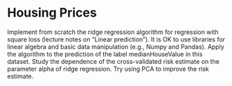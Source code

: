 # Housing Prices
Implement from scratch the ridge regression algorithm for regression with square loss (lecture notes on “Linear prediction”). It is OK to use libraries for linear algebra and basic data manipulation (e.g., Numpy and Pandas). Apply the algorithm to the prediction of the label medianHouseValue in this dataset. Study the dependence of the cross-validated risk estimate on the parameter alpha of ridge regression. Try using PCA to improve the risk estimate.

